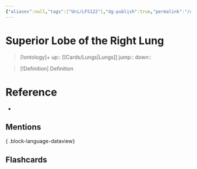 ```yaml
---
{"aliases":null,"tags":["Uni/LFS122"],"dg-publish":true,"permalink":"/cards/superior-lobe-of-the-right-lung/","dgPassFrontmatter":true}
---
```


# Superior Lobe of the Right Lung

> [!ontology]+
> up:: [[Cards/Lungs\|Lungs]]
> jump:: 
> down:: 

> [!Definition] Definition
> 

# Reference
- 

## Mentions

{ .block-language-dataview}

## Flashcards
